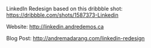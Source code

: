 
LinkedIn Redesign based on this dribbble shot: <https://dribbble.com/shots/1587373-Linkedin>

Website: <http://linkedin.andredemos.ca>

Blog Post: <http://andremadarang.com/linkedin-redesign>


